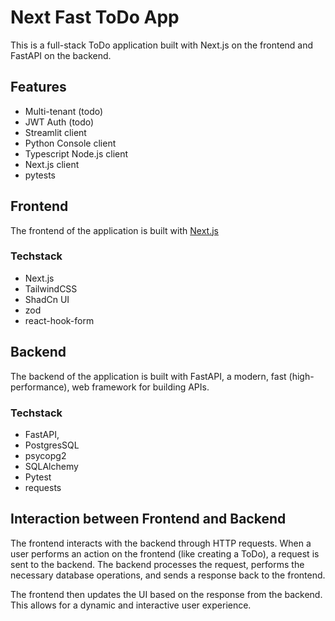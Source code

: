 # Next Fast ToDo App

This is a full-stack ToDo application built with Next.js on the frontend and FastAPI on the backend.

## Features

- Multi-tenant (todo)
- JWT Auth (todo)
- Streamlit client
- Python Console client
- Typescript Node.js client
- Next.js client
- pytests

## Frontend

The frontend of the application is built with [Next.js](https://nextjs.org/)

### Techstack

- Next.js
- TailwindCSS
- ShadCn UI
- zod
- react-hook-form

## Backend

The backend of the application is built with FastAPI, a modern, fast (high-performance), web framework for building APIs.

### Techstack

- FastAPI,
- PostgresSQL
- psycopg2
- SQLAlchemy
- Pytest
- requests

## Interaction between Frontend and Backend

The frontend interacts with the backend through HTTP requests. When a user performs an action on the frontend (like creating a ToDo), a request is sent to the backend. The backend processes the request, performs the necessary database operations, and sends a response back to the frontend.

The frontend then updates the UI based on the response from the backend. This allows for a dynamic and interactive user experience.
